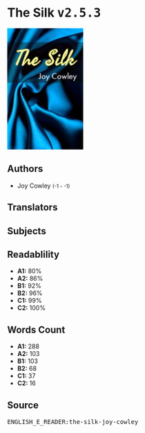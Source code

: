 # The Silk <kbd>v2.5.3</kbd>

![](./cover.medium.jpg "")

## Authors


 - Joy Cowley <small>(-1 - -1)</small>

## Translators



## Subjects



## Readablility


 - **A1:** 80%
 - **A2:** 86%
 - **B1:** 92%
 - **B2:** 96%
 - **C1:** 99%
 - **C2:** 100%

## Words Count


 - **A1:** 288
 - **A2:** 103
 - **B1:** 103
 - **B2:** 68
 - **C1:** 37
 - **C2:** 16

## Source


<kbd>ENGLISH_E_READER:the-silk-joy-cowley</kbd>
